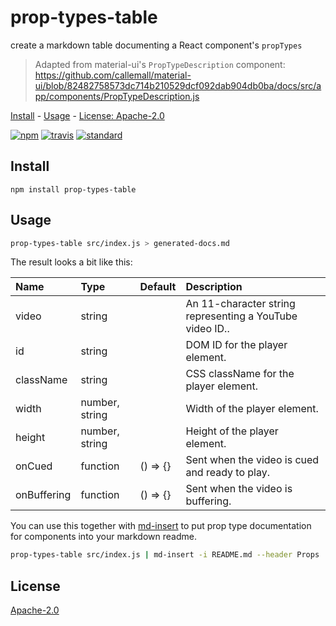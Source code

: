 # prop-types-table

create a markdown table documenting a React component's `propTypes`

> Adapted from material-ui's `PropTypeDescription` component:
> https://github.com/callemall/material-ui/blob/82482758573dc714b210529dcf092dab904db0ba/docs/src/app/components/PropTypeDescription.js

[Install](#install) - [Usage](#usage) - [License: Apache-2.0](#license)

[![npm][npm-image]][npm-url]
[![travis][travis-image]][travis-url]
[![standard][standard-image]][standard-url]

[npm-image]: https://img.shields.io/npm/v/prop-types-table.svg?style=flat-square
[npm-url]: https://www.npmjs.com/package/prop-types-table
[travis-image]: https://img.shields.io/travis/goto-bus-stop/prop-types-table.svg?style=flat-square
[travis-url]: https://travis-ci.org/goto-bus-stop/prop-types-table
[standard-image]: https://img.shields.io/badge/code%20style-standard-brightgreen.svg?style=flat-square
[standard-url]: http://npm.im/standard

## Install

```
npm install prop-types-table
```

## Usage

```bash
prop-types-table src/index.js > generated-docs.md
```

The result looks a bit like this:

| Name | Type | Default | Description |
|:-----|:-----|:-----|:-----|
| video | string |  | An 11-character string representing a YouTube video ID.. |
| id | string |  | DOM ID for the player element. |
| className | string |  | CSS className for the player element. |
| width | number, string |  | Width of the player element. |
| height | number, string |  | Height of the player element. |
| onCued | function | () => {} | Sent when the video is cued and ready to play. |
| onBuffering | function | () => {} | Sent when the video is buffering. |

You can use this together with [md-insert][] to put prop type documentation for
components into your markdown readme.

```bash
prop-types-table src/index.js | md-insert -i README.md --header Props
```

## License

[Apache-2.0](LICENSE.md)

[md-insert]: https://github.com/goto-bus-stop/md-insert#readme
